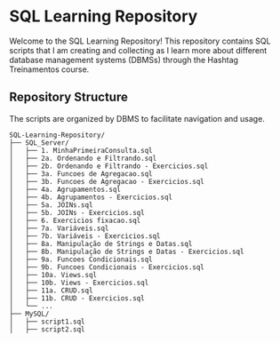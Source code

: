 # SQL Learning Repository

Welcome to the SQL Learning Repository! 
This repository contains SQL scripts that I am creating and collecting as I learn more about different database management systems (DBMSs) through the Hashtag Treinamentos course.

## Repository Structure

The scripts are organized by DBMS to facilitate navigation and usage.

```plaintext
SQL-Learning-Repository/
├── SQL_Server/
│   ├── 1. MinhaPrimeiraConsulta.sql
│   ├── 2a. Ordenando e Filtrando.sql
│   ├── 2b. Ordenando e Filtrando - Exercicios.sql
│   ├── 3a. Funcoes de Agregacao.sql
│   ├── 3b. Funcoes de Agregacao - Exercicios.sql
│   ├── 4a. Agrupamentos.sql
│   ├── 4b. Agrupamentos - Exercicios.sql
│   ├── 5a. JOINs.sql
│   ├── 5b. JOINs - Exercicios.sql
│   ├── 6. Exercicios fixacao.sql
│   ├── 7a. Variáveis.sql
│   ├── 7b. Variáveis - Exercicios.sql
│   ├── 8a. Manipulação de Strings e Datas.sql
│   ├── 8b. Manipulação de Strings e Datas - Exercicios.sql
│   ├── 9a. Funcoes Condicionais.sql
│   ├── 9b. Funcoes Condicionais - Exercicios.sql
│   ├── 10a. Views.sql
│   ├── 10b. Views - Exercicios.sql
│   ├── 11a. CRUD.sql
│   ├── 11b. CRUD - Exercicios.sql
│   └── ...
├── MySQL/
│   ├── script1.sql
│   ├── script2.sql
